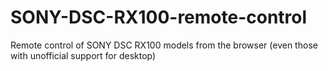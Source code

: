 # SONY-DSC-RX100-remote-control
Remote control of SONY DSC RX100 models from the browser (even those with unofficial support for desktop)
